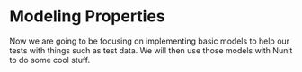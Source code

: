 # Modeling Properties
Now we are going to be focusing on implementing basic models to help our tests with things such as test data.  We will then use those models with Nunit to do some cool stuff.


